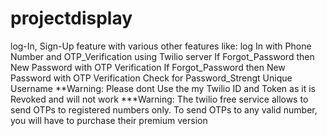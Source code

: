 # projectdisplay
log-In, Sign-Up feature with various other features like:
log In with Phone Number and OTP_Verification using Twilio server
If Forgot_Password then New Password with OTP Verification
If Forgot_Password then New Password with OTP Verification
 Check for Password_Strengt
 Unique Username
**Warning: Please dont Use the my Twilio ID and Token as it is Revoked and will not work
***Warning: The twilio free service allows to send OTPs to registered numbers only. 
 To send OTPs to any valid number, you will have to purchase their premium version
